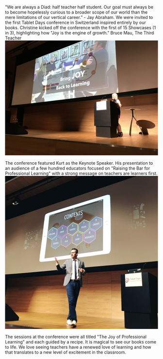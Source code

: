 "We are always a Diad: half teacher half student. Our goal must always be to become hopelessly curious to a broader scope of our world than the mere limitations of our vertical career.” - Jay Abraham.
We were invited to the first Tablet Days conference in Switzerland inspired entirely by our books. 
Christine kicked off the conference with the first of 15 Showcases (1 in 3), highlighting how "Joy is the engine of growth." Bruce Mau, The Third Teacher
<img src="img/Christine2 1in3.JPG" alt="Christine Klynen">
        
The conference featured Kurt as the Keynote Speaker. His presentation to an audience of a few hundred educators focused on "Raising the Bar for Professional Learning" with a strong message on teachers are learners first.
<img src="img/KurtKlynenTD1.JPG" alt="Kurt Klynen">  

The sessions at the conference were all titled "The Joy of Professional Learning" and each guided by a recipe.
It is magical to see our books come to life. We love seeing teachers have a renewed love of learning and how that translates to a new level of excitement in the classroom. 
